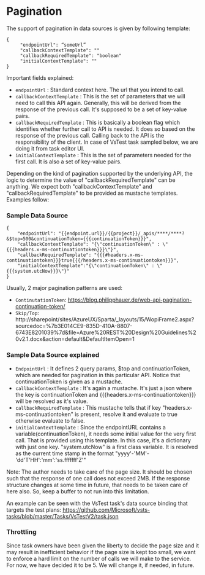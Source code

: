 # Pagination
The support of pagination in data sources is given by following template:
```
{
     "endpointUrl": “someUrl”
     "callbackContextTemplate": ""
     "callbackRequiredTemplate": "boolean"
     "initialContextTemplate": ""
}
```

Important fields explained:
- `endpointUrl` : Standard context here. The url that you intend to call.
- `callbackContextTemplate` : This is the set of parameters that we will need to call this API again. Generally, this will be derived from the response of the previous call. It's supposed to be a set of key-value pairs.
- `callbackRequiredTemplate` : This is basically a boolean flag which identifies whether further call to API is needed. It does so based on the response of the previous call. Calling back to the API is the responsibility of the client. In case of VsTest task sampled below, we are doing it from task editor UI.
- `initialContextTemplate` : This is the set of parameters needed for the first call. It is also a set of key-value pairs.

Depending on the kind of pagination supported by the underlying API, the logic to determine the value of "callbackRequiredTemplate" can be anything. 
We expect both "callbackContextTemplate" and "callbackRequiredTemplate" to be provided as mustache templates. Examples follow:

### Sample Data Source
```
{
    "endpointUrl": "{{endpoint.url}}/{{project}}/_apis/****/****?&$top=500&continuationToken={{{continuationToken}}}",
    "callbackContextTemplate": "{\"continuationToken\" : \"{{{headers.x-ms-continuationtoken}}}\"}",
    "callbackRequiredTemplate": "{{{#headers.x-ms-continuationtoken}}}true{{{/headers.x-ms-continuationtoken}}}",
    "initialContextTemplate":"{\"continuationToken\" : \"{{{system.utcNow}}}\"}"
}
```
Usually, 2 major pagination patterns are used:
- `ContinutationToken`: https://blog.philipphauer.de/web-api-pagination-continuation-token/
- `Skip/Top`: http://sharepoint/sites/AzureUX/Sparta/_layouts/15/WopiFrame2.aspx?sourcedoc=%7b3E014CE9-835D-410A-8807-6743E8201039%7d&file=Azure%20REST%20Design%20Guidelines%20v2.1.docx&action=default&DefaultItemOpen=1

### Sample Data Source explained
- `EndpointUrl` : It defines 2 query params, $top and continuationToken, which are needed for pagination in this particular API. Notice that continuationToken is given as a mustache.
- `callbackContextTemplate` : It's again a mustache. It's just a json where the key is continuationToken and {{{headers.x-ms-continuationtoken}}} will be resolved as it's value.
- `callbackRequiredTemplate` : This mustache tells that if key  "headers.x-ms-continuationtoken" is present, resolve it and evaluate to true otherwise evaluate to false.
- `initialContextTemplate` : Since the endpointURL contains a variable(continuationToken), it needs some initial value for the very first call. That is provided using this template. In this case, it's a dictionary with just one key. "system.utcNow" is a first class variable. It is resolved as the current time stamp in the format "yyyy'-'MM'-'dd'T'HH':'mm':'ss.fffffff'Z'"

Note: The author needs to take care of the page size. It should be chosen such that the response of one call does not exceed 2MB. If the response structure changes at some time in future, that needs to be taken care of here also.
So, keep a buffer to not run into this limitation.

An example can be seen with the VsTest task's data source binding that targets the test plans:
https://github.com/Microsoft/vsts-tasks/blob/master/Tasks/VsTestV2/task.json

### Throttling
Since task owners have been given the liberty to decide the page size and it may result in inefficient behavior if the page size is kept too small, we want to enforce a hard limit on the number of calls we will make to the service. For now, we have decided it to be 5. We will change it, if needed, in future.
